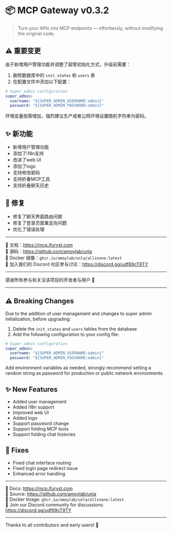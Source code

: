 # 📦 MCP Gateway v0.3.2

> Turn your APIs into MCP endpoints — effortlessly, without modifying the original code.

## ⚠️ 重要变更

由于新增用户管理功能并调整了超管初始化方式，升级前需要：

1. 删除数据库中的 `init_states` 和 `users` 表
2. 在配置文件中添加以下配置：

```yaml
# Super admin configuration
super_admin:
  username: "${SUPER_ADMIN_USERNAME:admin}"
  password: "${SUPER_ADMIN_PASSWORD:admin}"
```

环境变量按需增加，强烈建议生产或者公网环境设置随机字符串为密码。

## ✨ 新功能

- 新增用户管理功能
- 添加了i18n支持
- 改进了web UI
- 添加了logo
- 支持修改密码
- 支持折叠MCP工具
- 支持折叠聊天历史

## 🐛 修复

- 修复了聊天界面路由问题
- 修复了登录页面重定向问题
- 优化了错误处理

---

📘 文档：https://mcp.ifuryst.com  
🐙 源码：https://github.com/amoylab/unla  
🐳 Docker 镜像：`ghcr.io/amoylab/unla/allinone:latest`  
💬 加入我们的 Discord 社区参与讨论：https://discord.gg/udf69cT9TY

---

感谢所有参与和关注该项目的开发者与用户 💖

---

## ⚠️ Breaking Changes

Due to the addition of user management and changes to super admin initialization, before upgrading:

1. Delete the `init_states` and `users` tables from the database
2. Add the following configuration to your config file:

```yaml
# Super admin configuration
super_admin:
  username: "${SUPER_ADMIN_USERNAME:admin}"
  password: "${SUPER_ADMIN_PASSWORD:admin}"
```

Add environment variables as needed, strongly recommend setting a random string as password for production or public network environments.

## ✨ New Features

- Added user management
- Added i18n support
- Improved web UI
- Added logo
- Support password change
- Support folding MCP tools
- Support folding chat histories

## 🐛 Fixes

- Fixed chat interface routing
- Fixed login page redirect issue
- Enhanced error handling

---

📘 Docs: https://mcp.ifuryst.com  
🐙 Source: https://github.com/amoylab/unla  
🐳 Docker Image: `ghcr.io/amoylab/unla/allinone:latest`  
💬 Join our Discord community for discussions: https://discord.gg/udf69cT9TY

---

Thanks to all contributors and early users! 💖 
